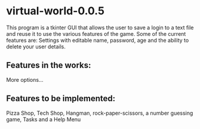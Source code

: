 # virtual-world-0.0.5
This program is a tkinter GUI that allows the user to save a login to a text file and reuse it to use the various features of the game.
Some of the current features are:
Settings with editable name, password, age and the ability to delete your user details.

## Features in the works:

More options...

## Features to be implemented:

Pizza Shop, Tech Shop, Hangman, rock-paper-scissors, a number guessing game, Tasks and a Help Menu
